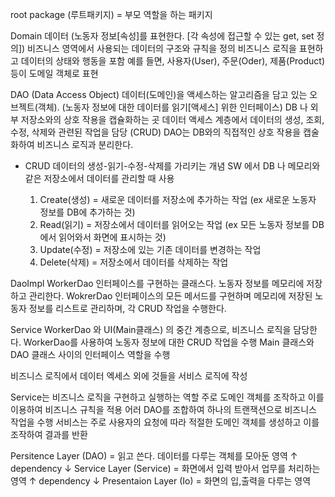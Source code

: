 root package (루트패키지) = 부모 역할을 하는 패키지

Domain
데이터 (노동자 정보[속성]를 표현한다. [각 속성에 접근할 수 있는 get, set 정의])
비즈니스 영역에서 사용되는 데이터의 구조와 규칙을 정의
비즈니스 로직을 표현하고 데이터의 상태와 행동을 포함
예를 들면, 사용자(User), 주문(Oder), 제품(Product)등이 도메일 객체로 표현

DAO (Data Access Object)
데이터(도메인)을 액세스하는 알고리즘을 담고 있는 오브젝트(객체). (노동자 정보에 대한 데이터를 읽기[액세스] 위한 인터페이스)
DB 나 외부 저장소와의 상호 작용을 캡슐화하는 곳
데이터 액세스 계층에서 데이터의 생성, 조회, 수정, 삭제와 관련된 작업을 담당 (CRUD)
DAO는 DB와의 직접적인 상호 작용을 캡술화하여 비즈니스 로직과 분리한다.

 * CRUD
   데이터의 생성-읽기-수정-삭제를 가리키는 개념
   SW 에서 DB 나 메모리와 같은 저장소에서 데이터를 관리할 때 사용
   
   1) Create(생성) = 새로운 데이터를 저장소에 추가하는 작업 (ex 새로운 노동자 정보를 DB에 추가하는 것)
   2) Read(읽기)   = 저장소에서 데이터를 읽어오는 작업 (ex 모든 노동자 정보를 DB에서 읽어와서 화면에 표시하는 것)
   3) Update(수정) = 저장소에 있는 기존 데이터를 변경하는 작업
   4) Delete(삭제) = 저장소에서 데이터를 삭제하는 작업
  
DaoImpl
WorkerDao 인터페이스를 구현하는 클래스다. 노동자 정보를 메모리에 저장하고 관리한다.
WokrerDao 인터페이스의 모든 메서드를 구현하며 메모리에 저장된 노동자 정보를 리스트로 관리하며, 각 CRUD 작업을 수행한다.

Service
WorkerDao 와 UI(Main클래스) 의 중간 계층으로, 비즈니스 로직을 담당한다.
WorkerDao를 사용하여 노동자 정보에 대한 CRUD 작업을 수행
Main 클래스와 DAO 클래스 사이의 인터페이스 역할을 수행

비즈니스 로직에서 데이터 엑세스 외에 것들을 서비스 로직에 작성

Service는 비즈니스 로직을 구현하고 실행하는 역할
주로 도메인 객체를 조작하고 이를 이용하여 비즈니스 규칙을 적용
어러 DAO를 조합하여 하나의 트랜잭션으로 비즈니스 작업을 수행
서비스는 주로 사용자의 요청에 따라 적절한 도메인 객체를 생성하고 이를 조작하여 결과를 반환


Persitence Layer (DAO) = 읽고 쓴다. 데이터를 다루는 객체를 모아둔 영역
↑
dependency
↓
Service Layer (Service) = 화면에서 입력 받아서 업무를 처리하는 영역
↑
dependency
↓
Presentaion Layer (Io) = 화면의 입,출력을 다루는 영역


